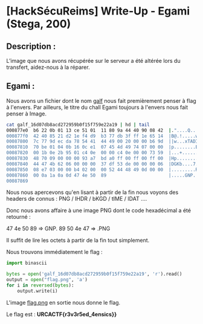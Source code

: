 # [HackSécuReims] Write-Up - Egami (Stega, 200)

## Description :
L’image que nous avons récupérée sur le serveur a été altérée lors du transfert, aidez-nous à la réparer.


## Egami :

Nous avons un fichier dont le nom [galf](files/galf_16d07db8acd272959b0f15f759e22a19) nous fait premièrement penser à flag à l'envers. Par ailleurs, le titre du chall Egami toujours à l'envers nous fait penser à Image.

```BASH
cat galf_16d07db8acd272959b0f15f759e22a19 | hd | tail
000877e0  b6 22 0b 01 13 ce 51 01  11 80 9a 44 40 90 08 42  |."....Q....D@..B|
000877f0  42 40 85 21 d2 1e f4 d9  b3 77 db 3f ff 1e 65 14  |B@.!.....w.?..e.|
00087800  7c 77 9d ec da 78 54 41  44 49 00 20 00 00 b6 9d  ||w...xTADI. ....|
00087810  70 be 01 04 0b 16 0c e1  07 45 4d 49 74 07 00 00  |p........EMIt...|
00087820  00 1b 0e 2b 95 01 c4 0e  00 00 c4 0e 00 00 73 59  |...+..........sY|
00087830  48 70 09 00 00 00 93 a7  bd a0 ff 00 ff 00 ff 00  |Hp..............|
00087840  44 47 4b 62 06 00 00 00  37 df 53 de 00 00 00 06  |DGKb....7.S.....|
00087850  08 e7 03 00 00 b4 02 00  00 52 44 48 49 0d 00 00  |.........RDHI...|
00087860  00 0a 1a 0a 0d 47 4e 50  89                       |.....GNP.|
00087869
```

Nous nous apercevons qu'en lisant à partir de la fin nous voyons des headers de connus : PNG / IHDR / bKGD / tIME / IDAT ....

Donc nous avons affaire à une image PNG dont le code hexadécimal a été retourné :

47 4e 50 89 => GNP.
89 50 4e 47 => .PNG

Il suffit de lire les octets à partir de la fin tout simplement.

Nous trouvons immédiatement le flag :

```Python
import binascii

bytes = open('galf_16d07db8acd272959b0f15f759e22a19', 'r').read()
output = open("flag.png", 'a')
for i in reversed(bytes):
	output.write(i)
```

L'image [flag.png](files/flag.png) en sortie nous donne le flag.

Le flag est : **URCACTF{r3v3r5ed_4ensics}}**
